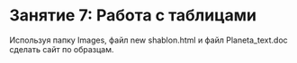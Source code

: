 # Занятие 7: Работа с таблицами

Используя папку Images, файл new shablon.html и файл Planeta_text.doc сделать сайт по образцам.
